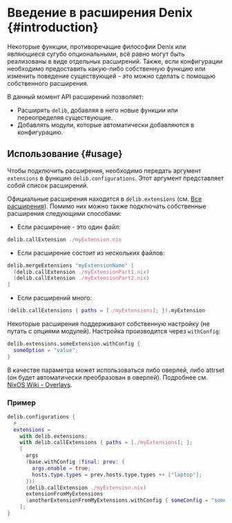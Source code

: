 # Введение в расширения Denix {#introduction}
Некоторые функции, противоречащие философии Denix или являющиеся сугубо опциональными, всё равно могут быть реализованы в виде отдельных расширений. Также, если конфигурации необходимо предоставить какую-либо собственную функцию или изменить поведение существующей - это можно сделать с помощью собственного расширения.

В данный момент API расширений позволяет:
- Расширять `delib`, добавляя в него новые функции или переопределяя существующие.
- Добавлять модули, которые автоматически добавляются в конфигурацию.

## Использование {#usage}
Чтобы подключить расширения, необходимо передать аргумент `extensions` в функцию `delib.configurations`. Этот аргумент представляет собой список расширений.

Официальные расширения находятся в `delib.extensions` (см. [Все расширения](/ru/extensions/all-extensions)). Помимо них можно также подключать собственные расширения следующими способами:
* Если расширение - это один файл:

```nix
delib.callExtension ./myExtension.nix
```

* Если расширение состоит из нескольких файлов:

```nix
delib.mergeExtensions "myExtensionName" [
  (delib.callExtension ./myExtensionPart1.nix)
  (delib.callExtension ./myExtensionPart2.nix)
]
```

* Если расширений много:

```nix
(delib.callExtensions { paths = [./myExtensions]; }).myExtension
```

Некоторые расширения поддерживают собственную настройку (не путать с опциями модулей). Настройка производится через `withConfig`:

```nix
delib.extensions.someExtension.withConfig {
  someOption = "value";
}
```
В качестве параметра может использоваться либо оверлей, либо attrset (он будет автоматически преобразован в оверлей). Подробнее см. [NixOS Wiki - Overlays](https://nixos.wiki/wiki/Overlays).

### Пример
```nix
delib.configurations {
  # ...
  extensions =
    with delib.extensions;
    with delib.callExtensions { paths = [./myExtensions]; };
    [
      args
      (base.withConfig (final: prev: {
        args.enable = true;
        hosts.type.types = prev.hosts.type.types ++ ["laptop"];
      }))
      (delib.callExtension ./myExtension.nix)
      extensionFromMyExtensions
      (anotherExtensionFromMyExtensions.withConfig { someConfig = "someValue"; })
    ];
}
```
